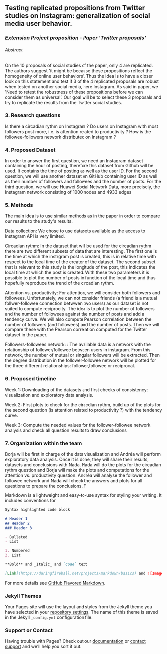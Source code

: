 ## Testing replicated propositions from Twitter studies on Instagram: generalization of social media user behavior.



### ***Extension Project proposition - Paper 'Twitter proposals'***



###### Abstract

On the 10 proposals of social studies of the paper, only 4 are replicated. The authors suggest 'it might be because these propositions reflect the homogeneity of online user behaviors'. Thus the idea is to have a closer look on this statement and test if 3 of the 4 replicated proposals are robust when tested on another social media, here Instagram. As said in paper, we 'Need to retest the robustness of these propositions before we can consider them as universal’. Our goal will be to select these 3 proposals and try to replicate the results from the Twitter social studies.

### 3. Research questions

Is there a circadian rythm on Instagram ?
Do users on Instagram with most followers post more, i.e. is attention related to productivity ?
How is the followee-followers network distributed on Instagram ?
### 4. Proposed Dataset

In order to answer the first question, we need an Instagram dataset containing the hour of posting, therefore this dataset from Github will be used. It contains the time of posting as well as the user ID.
For the second question, we will use another dataset on GitHub containing user ID as well as their number of followers and followees and the number of posts.
For the third question, we will use Huawei Social Network Data, more precisely, the Instagram network consisting of 1000 nodes and 4933 edges
### 5. Methods

The main idea is to use similar methods as in the paper in order to compare our results to the study's results.

Data collection: We chose to use datasets available as the access to Instagram API is very limited.

Circadian rythm: In the dataset that will be used for the circadian rythm there are two different subsets of data that are interesting. The first one is the time at which the instrgram post is created, this is in relative time with respect to the local time of the creator of the dataset. The second subset that is relevant to this study is the longitude of the post, this indicates the local time at which the post is created. With these two parameters it is possible to plot the number of posts in function of the local time and thus hopefully reproduce the trend of the circadian rythm.

Attention vs. productivity: For attention, we will consider both followers and followees. Unfortunately, we can not consider friends (a friend is a mutual follwer-followee connection betwwen two users) as our dataset is not suited to compute reciprocity. The idea is to plot the number of followers and the number of followees against the number of posts and add a tendency curve. We will also compute Pearson correlation between the number of followers (and followees) and the number of posts. Then we will compare these with the Pearson correlation computed for the Twitter dataset in the paper.

Followers-followees network: : The available data is a network with the relationship of follower/followee between users in instagram. From this network, the number of mutual or singular followers will be extracted. Then the degree distribution in the follower-followee network will be plotted for the three different relationships: follower,followee or reciprocal.

### 6. Proposed timeline

Week 1: Downloading of the datasets and first checks of consistency: visualization and exploratory data analysis.

Week 2: First plots to check for the ciracdian rythm, build up of the plots for the second question (is attention related to productivity ?) with the tendency curve.

Week 3: Compute the needed values for the follower-followee network analysis and check all question results to draw conclusions

### 7. Organization within the team

Borja will be first in charge of the data visualization and Andréa will perform exploratory data analysis. Once it is done, they will share their results, datasets and conclusions with Nada. Nada will do the plots for the circadian rythm question and Borja will make the plots and computations for the attention vs. productivity question. Andréa will analyse the follower and followee network and Nada will check the answers and plots for all questions to prepare the conclusions. F

Markdown is a lightweight and easy-to-use syntax for styling your writing. It includes conventions for

```markdown
Syntax highlighted code block

# Header 1
## Header 2
### Header 3

- Bulleted
- List

1. Numbered
2. List

**Bold** and _Italic_ and `Code` text

[Link](https://daringfireball.net/projects/markdown/basics) and ![Image](src)
```

For more details see [GitHub Flavored Markdown](https://guides.github.com/features/mastering-markdown/).

### Jekyll Themes

Your Pages site will use the layout and styles from the Jekyll theme you have selected in your [repository settings](https://github.com/nguerrao/Robotics/settings). The name of this theme is saved in the Jekyll `_config.yml` configuration file.

### Support or Contact

Having trouble with Pages? Check out our [documentation](https://docs.github.com/categories/github-pages-basics/) or [contact support](https://github.com/contact) and we’ll help you sort it out.
